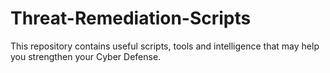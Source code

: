 # Threat-Remediation-Scripts

This repository contains useful scripts, tools and intelligence that may help you strengthen your Cyber Defense.
